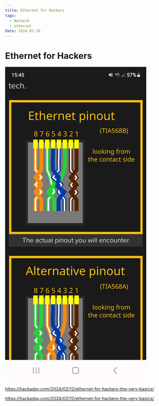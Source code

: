 ```yaml
---
title: Ethernet for Hackers
tags:
  - Network
  - ethernet
Date: 2024-02-20
---
```

# Ethernet for Hackers

![](../_asset/2024-02-20_EthernetforHackers_image_1.jpg)

https://hackaday.com/2024/02/12/ethernet-for-hackers-the-very-basics/

https://hackaday.com/2024/02/12/ethernet-for-hackers-the-very-basics/